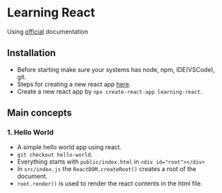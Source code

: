 # Learning React

Using [official](https://reactjs.org/docs/) documentation

## Installation

- Before starting make sure your systems has node, npm, IDE(VSCode), git.
- Steps for creating a new react app [here](https://reactjs.org/docs/create-a-new-react-app.html).
- Create a new react app by `npx create-react-app learning-react`.

## Main concepts

### 1. Hello World

- A simple hello world app using react.
- `git checkout hello-world`.
- Everything starts with `public/index.html` in `<div id="root"></div>`
- In `src/index.js` the `ReactDOM.createRoot()` creates a root of the document.
- `root.render()` is used to render the react contents in the html file.
